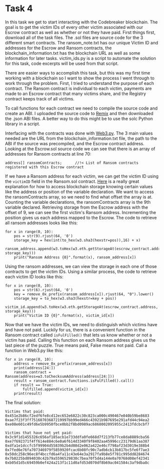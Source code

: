 # Task 4

In this task we get to start interacting with the Codebreaker blockchain. The goal is to get the victim IDs of every 
other victim associated with our Escrow contract as well as whether or not they have paid. First things first, 
download all of the task files. The .sol files are source code for the 3 different smart contracts. The ransom_note.txt 
has our unique Victim ID and addresses for the Escrow and Ransom contracts, the blockchain_information.txt has the 
blockchain URL as well as some information for later tasks. victim_ids.py is a script to automate the solution
for this task, code excerpts will be used from that script. 

There are easier ways to accomplish this task, but this was my first time working with a blockchain so I want
to show the process I went through to work through the problem. First, I tried to understand the purpose of 
each contract. The Ransom contract is individual to each victim, payments are made to an Escrow contract that
many victims share, and the Registry contract keeps track of all victims. 

To call functions for each contract we need to compile the source code and create an ABI. I uploaded the source
code to [Remix](remix.ethereum.org) and then downloaded the .json ABI files. A better way to do this might be
to use the solc Python library in a script.

Interfacing with the contracts was done with [Web3.py](https://web3py.readthedocs.io/en/stable/). The 3 main values 
needed are the URL from the blockchain_information.txt file, the path to the ABI if the source was precompiled, and 
the Escrow contract address. Looking at the Escrow.sol source code we can see that there is an array of addresses 
for Ransom contracts at line 70:
```
address[] ransomContracts;      //!< List of Ransom contracts registered with this Escrow contract
```

If we have a Ransom address for each victim, we can get the victim ID using the `victimID` field in the Ransom.sol 
contract. [Here](https://medium.com/aigang-network/how-to-read-ethereum-contract-storage-44252c8af925) is a really 
great explanation for how to access blockchain storage knowing certain values like the address or position of the 
variable declaration. We want to access the ransomContracts array, so we need to find what offset the array is at.
Counting the variable declarations, the ransomContracts array is the 9th variable declared. Retrieving storage from
the Escrow address with the offset of 9, we can see the first victim's Ransom address. Incrementing the position gives
us each address mapped to the Escrow. The code to retrieve all ransom addresses looks like this:
```
for x in range(0, 10): 
    pos = str(9).rjust(64, '0')
    storage_key = hex(int(to_hex(w3.sha3(hexstr=pos)),16) + x)
    ransom_address.append(w3.toHex(w3.eth.getStorageAt(escrow_contract.address, storage_key)))
    print("Ransom Address {0}".format(x), ransom_address[x])

```

Using the ransom addresses, we can view the storage in each one of those contracts to get the victim IDs. Using a similar
process, the code to retrieve each victim ID looks like this:
```
for x in range(0, 10):
    pos = str(6).rjust(64, '0')
    key = remove_0x_prefix(ransom_address[x]).rjust(64, "0").lower() 
    storage_key = to_hex(w3.sha3(hexstr=key + pos))
    victim_id.append(w3.toHex(w3.eth.getStorageAt(escrow_contract.address, storage_key))) 
    print("Victim ID {0}".format(x), victim_id[x])
```

Now that we have the victim IDs, we need to distinguish which victims have and have not paid. Luckily for us, there
is a convenient function in the Ransom contract called `isFulFilled()` that lets us know whether or not a victim has paid.
Calling this function on each Ransom address gives us the last piece of the puzzle. True means paid, False means not paid.
Call a function in Web3.py like this:
```
for x in range(0, 10):
    address = remove_0x_prefix(ransom_address[x])
    print(address[24:])
    ransom_contract = Ransom(address=w3.toChecksumAddress(address[24:]))
    result = ransom_contract.functions.isFulFilled().call()
    if result == True:
        fulfilled.append(victim_id[x])
    print(result)
```

The final solution:
```
Victims that paid:
0x451e2b86cf2edf6fe8cd12ec652e6822c30c823ca000c490467e040b59be8683
0xae7f23f3ff75160703687219997bb99ed466c43921b987695e291afd44c94ea2
0xe08e601c49fd6e5b9950fbce0bb2f8bd0989ac6868002095955c2413fdcbcbf7

Victims that have not yet paid:
0x3c9f1d1455326c656af185acb1e733ddfa0fe668d7f213fb77ce8da8889cba56
0xe7f692371f4ff614e884c6e0a6f614d3340f9f8402aa45996cc23179d61aa387
0xdfa1e1dccfc5f99904d55839b2b4d08d2e062a422e46cf798af23d3019e388b4
0x7fed6e76fa707346979f5859920fcac6b08fc90c7adb6cb13b817bc5fe6f7ae3
0x50dc258c96ec8f4bccfd6a4fa11c43e64e3a2917fa9b8e5f781c995dd8284674
0x7b0225bd094030c42b79a5596529830c7bea70f5d4a144e0a70768d08ef42341
0xb05d1d5c69459b0ef424a213f1c11d0afd53d070df8b69ac041584c3af9dba8c
```




